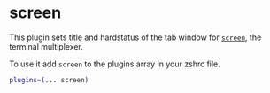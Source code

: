# screen

This plugin sets title and hardstatus of the tab window for
[`screen`](https://www.gnu.org/software/screen/), the terminal multiplexer.

To use it add `screen` to the plugins array in your zshrc file.

```zsh
plugins=(... screen)
```
